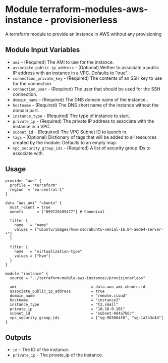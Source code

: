 # Module terraform-modules-aws-instance - provisionerless

A terraform module to provide an instance in AWS without any provisioning

## Module Input Variables

- `ami` - (Required) The AMI to use for the instance.
- `associate_public_ip_address` - (Optional) Wether to associate a public IP address with an instance in a VPC. Defaults to "true".
- `connection_private_key` - (Required) The contents of an SSH key to use for the connection.
- `connection_user` - (Required) The user that should be used for the SSH connection.
- `domain_name` - (Required) The DNS domain name of the instance..
- `hostname` - (Required) The DNS short name of the instance without the domain part.
- `instance_type` - (Required) The type of instance to start.
- `private_ip` - (Required) The private IP address to associate with the instance in a VPC.
- `subnet_id` - (Required) The VPC Subnet ID to launch in.
- `tags` - (Optional) Dictionary of tags that will be added to all resources created by the module. Defaults to an empty map.
- `vpc_security_group_ids` - (Required) A list of security group IDs to associate with.

## Usage

```lang=hcl
provider "aws" {
  profile = "terraform"
  region  = "eu-central-1"
}

data "aws_ami" "ubuntu" {
  most_recent = true
  owners      = ["099720109477"] # Canonical

  filter {
    name   = "name"
    values = ["ubuntu/images/hvm-ssd/ubuntu-xenial-16.04-amd64-server-*"]
  }

  filter {
    name   = "virtualization-type"
    values = ["hvm"]
  }
}

module "instance" {
  source = "../terraform-module-aws-instance//provisionerless"

  ami                                 = data.aws_ami.ubuntu.id
  associate_public_ip_address         = true
  domain_name                         = "remote.cloud"
  hostname                            = "instance2"
  instance_type                       = "t2.small"
  private_ip                          = "10.10.0.101"
  subnet_id                           = "subnet-9d4a7b6c"
  vpc_security_group_ids              = ["sg-903004f8", "sg-1a2b3c4d"]
}
```

## Outputs

- `id` - The ID of the instance.
- `private_ip` - The private_ip of the instance.

